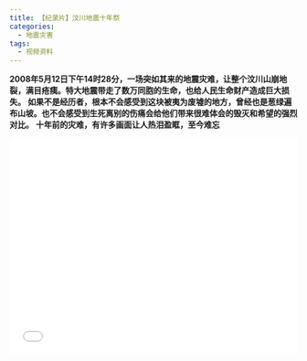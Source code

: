```yaml
---
title: 【纪录片】汶川地震十年祭
categories:
  - 地震灾害
tags:
  - 视频资料
---
```

**2008年5月12日下午14时28分，一场突如其来的地震灾难，让整个汶川山崩地裂，满目疮痍。特大地震带走了数万同胞的生命，也给人民生命财产造成巨大损失。**
**如果不是经历者，根本不会感受到这块被夷为废墟的地方，曾经也是葱绿遍布山坡。也不会感受到生死离别的伤痛会给他们带来很难体会的毁灭和希望的强烈对比。**
**十年前的灾难，有许多画面让人热泪盈眶，至今难忘**
<div style="position:relative; padding-bottom:75%; width:100%; height:0">
    <iframe src="//player.bilibili.com/player.html?aid=23330696&bvid=BV1nW411F7aV&cid=38870748&page=1" scrolling="no" border="0" frameborder="no" framespacing="0" allowfullscreen="true" style="position:absolute; height: 100%; width: 100%;"></iframe>
</div>